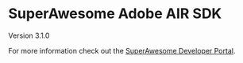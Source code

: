 SuperAwesome Adobe AIR SDK
==========================

Version 3.1.0

For more information check out the [SuperAwesome Developer Portal](http://developers.superawesome.tv/docs/adobeairsdk).
